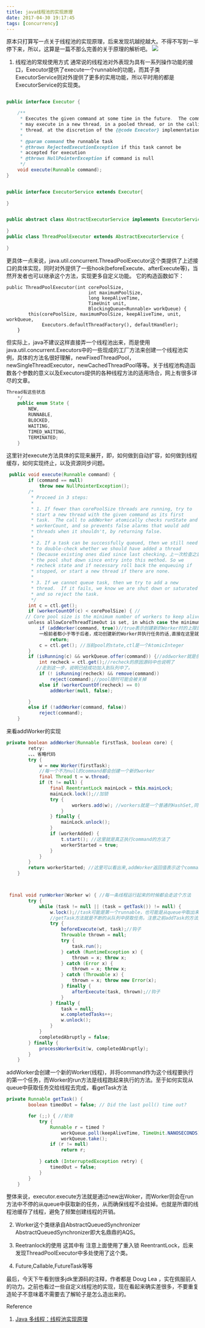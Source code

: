 ```yaml
---
title: java线程池的实现原理
date: 2017-04-30 19:17:45
tags: [concurrency]
---
```


原本只打算写一点关于线程池的实现原理，后来发现坑越挖越大。不得不写到一半停下来，所以，这算是一篇不那么完善的关于原理的解析吧。
![](https://www.haldir66.ga/static/imgs/16d714eb6e8ecc23e4d6ba20d0be17a0.jpg)
<!--more-->

1. 线程池的常规使用方式
通常说的线程池对外表现为具有一系列操作功能的接口，Executor提供了execute一个runnable的功能，而其子类ExecutorService则对外提供了更多的实用功能，所以平时用的都是ExecutorService的实现类。
```java

public interface Executor {

    /**
     * Executes the given command at some time in the future.  The command
     * may execute in a new thread, in a pooled thread, or in the calling
     * thread, at the discretion of the {@code Executor} implementation.
     *
     * @param command the runnable task
     * @throws RejectedExecutionException if this task cannot be
     * accepted for execution
     * @throws NullPointerException if command is null
     */
    void execute(Runnable command);
}


public interface ExecutorService extends Executor{
	
}


public abstract class AbstractExecutorService implements ExecutorService {
	
}
public class ThreadPoolExecutor extends AbstractExecutorService {
	
}
```
更具体一点来说，java.util.concurrent.ThreadPoolExecutor这个类提供了上述接口的具体实现，同时对外提供了一些hook(beforeExecute、afterExecute等)，当然开发者也可以继承这个方法，实现更多自定义功能。
它的构造函数如下：
```
public ThreadPoolExecutor(int corePoolSize,
                              int maximumPoolSize,
                              long keepAliveTime,
                              TimeUnit unit,
                              BlockingQueue<Runnable> workQueue) {
        this(corePoolSize, maximumPoolSize, keepAliveTime, unit, workQueue,
             Executors.defaultThreadFactory(), defaultHandler);
    }
```
但实际上，java不建议这样直接弄一个线程池出来，而是使用java.util.concurrent.Executors中的一些现成的工厂方法来创建一个线程池实例，具体的方法名很好理解，newFixedThreadPool，newSingleThreadExecutor，newCachedThreadPool等等。关于线程池构造函数各个参数的意义以及Executors提供的各种线程方法的适用场合，网上有很多详尽的文章。


```java
Thread有这些状态
    */
    public enum State {
        NEW,
        RUNNABLE,
        BLOCKED,
        WAITING,
        TIMED_WAITING,
        TERMINATED;
    }
```

这里针对execute方法具体的实现来展开，即，如何做到自动扩容，如何做到线程缓存，如何实现终止，以及资源同步问题。
```java
 public void execute(Runnable command) {
        if (command == null)
            throw new NullPointerException();
        /*
         * Proceed in 3 steps:
         *
         * 1. If fewer than corePoolSize threads are running, try to
         * start a new thread with the given command as its first
         * task.  The call to addWorker atomically checks runState and
         * workerCount, and so prevents false alarms that would add
         * threads when it shouldn't, by returning false.
         *
         * 2. If a task can be successfully queued, then we still need
         * to double-check whether we should have added a thread
         * (because existing ones died since last checking，上一次检查之后可能有线程挂掉了) or that
         * the pool shut down since entry into this method. So we
         * recheck state and if necessary roll back the enqueuing if
         * stopped, or start a new thread if there are none.
         *
         * 3. If we cannot queue task, then we try to add a new
         * thread.  If it fails, we know we are shut down or saturated
         * and so reject the task.
         */
        int c = ctl.get();
        if (workerCountOf(c) < corePoolSize) { //
       // Core pool size is the minimum number of workers to keep alive (and not allow to time out etc)
        unless allowCoreThreadTimeOut is set, in which case the minimum is zero.
            if (addWorker(command, true))//true表示创建新的Worker时的上限是coolPoolSize,false表示上限是maximunPoolSize
            一般前者都小于等于后者，成功创建新的Worker并执行任务的话,直接在这里就return掉了
                return;
            c = ctl.get(); //当前pool的state,ctl是一个AtomicInteger
        }
        if (isRunning(c) && workQueue.offer(command)) {//addworker就是创建一个新的Worker并立即执行command，没能成功就得暂时放进queue了。offer就是往这里面加一个runnable
            int recheck = ctl.get();//recheck的原因源码中也说明了
           //走到这一步，说明已经成功加入到队列中了。
            if (! isRunning(recheck) && remove(command))
                reject(command);//pool随时可能会被关掉
            else if (workerCountOf(recheck) == 0)
                addWorker(null, false);

        }
        else if (!addWorker(command, false))
            reject(command);
    }
```
来看addWorker的实现

```java
private boolean addWorker(Runnable firstTask, boolean core) {
        retry:
        、、、省略代码
        try {
            w = new Worker(firstTask);
            //每一个不为null的command都会创建一个新的worker
            final Thread t = w.thread;
            if (t != null) {
                final ReentrantLock mainLock = this.mainLock;
                mainLock.lock();//加锁
                try {
                        workers.add(w); //workers就是一个普通的HashSet,同步的问题通过ReentrantLock解决
                    }
                } finally {
                    mainLock.unlock();
                }
                if (workerAdded) {
                    t.start(); //这里就是真正执行command的方法了
                    workerStarted = true;
                }
            }
        } 
        return workerStarted; //这里可以看出来,addWorker返回值表示这个command有没有被执行
    }



 final void runWorker(Worker w) { //每一条线程运行起来的时候都会走这个方法
        try {
            while (task != null || (task = getTask()) != null) {
                w.lock();//task可能是第一个runnable，也可能是从queue中取出来的
                //getTask方法就是不断的从队列中获取任务。注意之前addTask的方法入参说明,command是该worker执行的第一个任务。也就是说，一个worker之后还有可能从queue中获取新的任务。线程能够一直有任务执行，就不会进入死亡状态(Thread有几个状态)
                try {
                    beforeExecute(wt, task);//钩子
                    Throwable thrown = null;
                    try {
                        task.run(); 
                    } catch (RuntimeException x) {
                        thrown = x; throw x;
                    } catch (Error x) {
                        thrown = x; throw x;
                    } catch (Throwable x) {
                        thrown = x; throw new Error(x);
                    } finally {
                        afterExecute(task, thrown);//钩子
                    }
                } finally {
                    task = null;
                    w.completedTasks++;
                    w.unlock();
                }
            }
            completedAbruptly = false;
        } finally {
            processWorkerExit(w, completedAbruptly);
        }
    }    
```
addWorker会创建一个新的Worker(线程)，并将command作为这个线程要执行的第一个任务，而Worker的run方法是线程跑起来执行的方法。至于如何实现从queue中获取任务交给线程去完成，看getTask方法
```java
private Runnable getTask() {
        boolean timedOut = false; // Did the last poll() time out?

        for (;;) { //轮询
            try {
                Runnable r = timed ?
                    workQueue.poll(keepAliveTime, TimeUnit.NANOSECONDS) : //从queue中提取任务
                    workQueue.take();
                if (r != null)
                    return r;
                
            } catch (InterruptedException retry) {
                timedOut = false;
            }
        }
    }
```
整体来说，executor.execute方法就是通过new出Woker，而Worker则会在run方法中不停的从queue中获取新的任务，从而确保线程不会挂掉。也就是所谓的线程池缓存了线程，避免了频繁创建线程的开销。


2. Worker这个类继承自AbstractQueuedSynchronizer
AbstractQueuedSynchronizer即大名鼎鼎的AQS。


3. Reetranlock的使用
这其中有
注意上面使用了重入锁 ReentrantLock，后来发现ThreadPoolExecutor中多处使用了这个类。

4. Future,Callable,FutureTask等等

最后，今天下午看到很多jdk里源码的注释，作者都是 Doug Lea ，实在佩服前人的功力。之前也看过一些自定义线程池的实现，现在看起来确实差很多，不要重复造轮子不意味着不需要去了解轮子是怎么造出来的。

Reference 
1. [Java 多线程：线程池实现原理](https://github.com/pzxwhc/MineKnowContainer/issues/9)